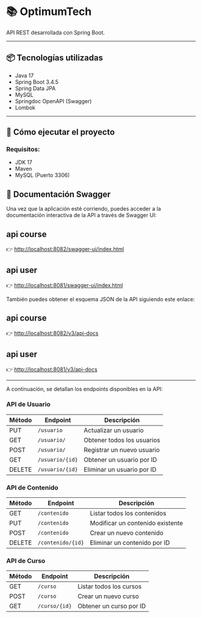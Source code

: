 # 📚 OptimumTech

API REST desarrollada con Spring Boot.

---

## 📦 Tecnologías utilizadas

- Java 17
- Spring Boot 3.4.5
- Spring Data JPA
- MySQL
- Springdoc OpenAPI (Swagger)
- Lombok

---

## 🚀 Cómo ejecutar el proyecto

### Requisitos:

- JDK 17
- Maven
- MySQL (Puerto 3306)
## 📖 Documentación Swagger

Una vez que la aplicación esté corriendo, puedes acceder a la documentación interactiva de la API a través de Swagger UI:
## api course
👉 [http://localhost:8082/swagger-ui/index.html](http://localhost:8082/swagger-ui/index.html)
## api user
👉 [http://localhost:8081/swagger-ui/index.html](http://localhost:8082/swagger-ui/index.html)

También puedes obtener el esquema JSON de la API siguiendo este enlace:
## api course
👉 [http://localhost:8082/v3/api-docs](http://localhost:8082/v3/api-docs)
## api user
👉 [http://localhost:8081/v3/api-docs](http://localhost:8082/v3/api-docs)

---

A continuación, se detallan los endpoints disponibles en la API:

### API de Usuario

| Método | Endpoint           | Descripción                             |
|--------|--------------------|-----------------------------------------|
| PUT    | `/usuario`          | Actualizar un usuario                  |
| GET    | `/usuario/`         | Obtener todos los usuarios             |
| POST   | `/usuario/`         | Registrar un nuevo usuario             |
| GET    | `/usuario/{id}`     | Obtener un usuario por ID              |
| DELETE | `/usuario/{id}`     | Eliminar un usuario por ID             |

### API de Contenido

| Método | Endpoint           | Descripción                             |
|--------|--------------------|-----------------------------------------|
| GET    | `/contenido`        | Listar todos los contenidos             |
| PUT    | `/contenido`        | Modificar un contenido existente       |
| POST   | `/contenido`        | Crear un nuevo contenido                |
| DELETE | `/contenido/{id}`   | Eliminar un contenido por ID            |

### API de Curso

| Método | Endpoint           | Descripción                             |
|--------|--------------------|-----------------------------------------|
| GET    | `/curso`            | Listar todos los cursos                |
| POST   | `/curso`            | Crear un nuevo curso                   |
| GET    | `/curso/{id}`       | Obtener un curso por ID                |
